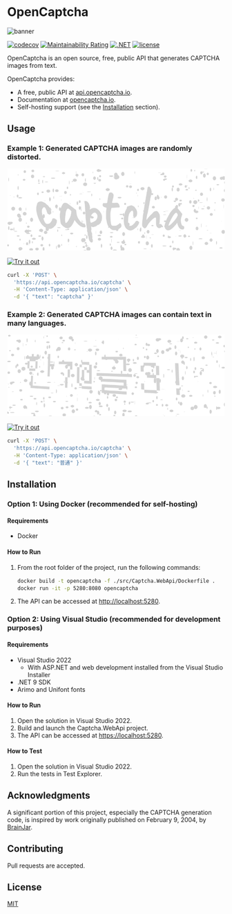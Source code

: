 # OpenCaptcha

![banner](docs/logo.png)

[![codecov](https://codecov.io/gh/ashtonav/opencaptcha/graph/badge.svg?token=ZD0L2LC2U0)](https://codecov.io/gh/ashtonav/opencaptcha)
[![Maintainability Rating](https://sonarcloud.io/api/project_badges/measure?project=ashtonav_opencaptcha&metric=sqale_rating)](https://sonarcloud.io/summary/new_code?id=ashtonav_opencaptcha)
[![.NET](https://github.com/ashtonav/opencaptcha/actions/workflows/dotnet.yml/badge.svg)](https://github.com/ashtonav/opencaptcha/actions/workflows/dotnet.yml)
[![license](https://img.shields.io/github/license/ashtonav/opencaptcha.svg)](LICENSE)

OpenCaptcha is an open source, free, public API that generates CAPTCHA images from text.

OpenCaptcha provides:
- A free, public API at [api.opencaptcha.io](https://api.opencaptcha.io).
- Documentation at [opencaptcha.io](https://opencaptcha.io).
- Self-hosting support (see the [Installation](#installation) section).

## Usage

### Example 1: Generated CAPTCHA images are randomly distorted.

![banner](docs/captcha_examples.gif)

[![Try it out](https://img.shields.io/badge/-Try%20it%20out-brightgreen?style=for-the-badge)](https://hoppscotch.io/?method=POST&url=https%3A%2F%2Fapi.opencaptcha.io%2Fcaptcha&bodyMode=raw&contentType=application%2Fjson&rawParams=%7B%22text%22%3A%22captcha%22%7D)

```bash
curl -X 'POST' \
  'https://api.opencaptcha.io/captcha' \
  -H 'Content-Type: application/json' \
  -d '{ "text": "captcha" }'
```

### Example 2: Generated CAPTCHA images can contain text in many languages.

![banner](docs/captcha_example_multilingual.gif)

[![Try it out](https://img.shields.io/badge/-Try%20it%20out-brightgreen?style=for-the-badge)](https://hoppscotch.io/?method=POST&url=https%3A%2F%2Fapi.opencaptcha.io%2Fcaptcha&bodyMode=raw&contentType=application%2Fjson&rawParams=%7B%22text%22%3A%22%E6%99%AE%E9%80%9A%22%7D)

```bash
curl -X 'POST' \
  'https://api.opencaptcha.io/captcha' \
  -H 'Content-Type: application/json' \
  -d '{ "text": "普通" }'
```

## Installation

### Option 1: Using Docker (recommended for self-hosting)

#### Requirements
- Docker

#### How to Run
1. From the root folder of the project, run the following commands:
   ```bash
   docker build -t opencaptcha -f ./src/Captcha.WebApi/Dockerfile .
   docker run -it -p 5280:8080 opencaptcha
   ```
2. The API can be accessed at [http://localhost:5280](http://localhost:5280).

### Option 2: Using Visual Studio (recommended for development purposes)

#### Requirements
- Visual Studio 2022
    - With ASP.NET and web development installed from the Visual Studio Installer
- .NET 9 SDK
- Arimo and Unifont fonts 

#### How to Run
1. Open the solution in Visual Studio 2022.
2. Build and launch the Captcha.WebApi project.
3. The API can be accessed at [https://localhost:5280](https://localhost:5280).

#### How to Test
1. Open the solution in Visual Studio 2022.
2. Run the tests in Test Explorer.

## Acknowledgments

A significant portion of this project, especially the CAPTCHA generation code, is inspired by work originally published on February 9, 2004, by [BrainJar](https://www.codeproject.com/Articles/5947/CAPTCHA-Image).

## Contributing

Pull requests are accepted.

## License

[MIT](https://choosealicense.com/licenses/mit/)

